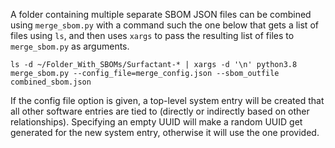 A folder containing multiple separate SBOM JSON files can be combined using `merge_sbom.py`
with a command such the one below that gets a list of files using `ls`, and then uses `xargs`
to pass the resulting list of files to `merge_sbom.py` as arguments.

`ls -d ~/Folder_With_SBOMs/Surfactant-* | xargs -d '\n' python3.8 merge_sbom.py --config_file=merge_config.json --sbom_outfile combined_sbom.json`

If the config file option is given, a top-level system entry will be created that all other
software entries are tied to (directly or indirectly based on other relationships). Specifying
an empty UUID will make a random UUID get generated for the new system entry, otherwise it will
use the one provided.
